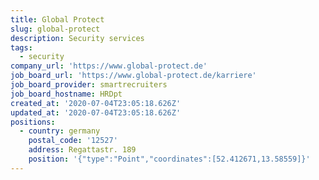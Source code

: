 ```yaml
---
title: Global Protect
slug: global-protect
description: Security services
tags:
  - security
company_url: 'https://www.global-protect.de'
job_board_url: 'https://www.global-protect.de/karriere'
job_board_provider: smartrecruiters
job_board_hostname: HRDpt
created_at: '2020-07-04T23:05:18.626Z'
updated_at: '2020-07-04T23:05:18.626Z'
positions:
  - country: germany
    postal_code: '12527'
    address: Regattastr. 189
    position: '{"type":"Point","coordinates":[52.412671,13.58559]}'
---
```


